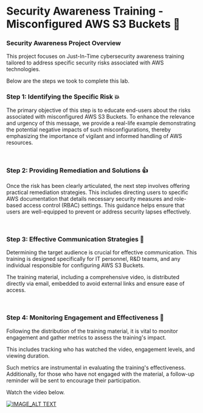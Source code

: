 # Security Awareness Training - Misconfigured AWS S3 Buckets 🧺

### Security Awareness Project Overview
This project focuses on Just-In-Time cybersecurity awareness training tailored to 
address specific security risks associated with AWS technologies.

Below are the steps we took to complete this lab.
<br/>

### Step 1: Identifying the Specific Risk 💥 
The primary objective of this step is to educate end-users about the risks associated with misconfigured AWS S3 Buckets. 
To enhance the relevance and urgency of this message, we provide a real-life example demonstrating 
the potential negative impacts of such misconfigurations, 
thereby emphasizing the importance of vigilant and informed handling of AWS resources.

<br/>

### Step 2: Providing Remediation and Solutions 👍
Once the risk has been clearly articulated, the next step involves offering practical remediation strategies. 
This includes directing users to specific AWS documentation that details necessary security measures and role-based access control (RBAC) settings. 
This guidance helps ensure that users are well-equipped to prevent or address security lapses effectively.

<br/>

### Step 3: Effective Communication Strategies 📑 
Determining the target audience is crucial for effective communication. 
This training is designed specifically for IT personnel, R&D teams, 
and any individual responsible for configuring AWS S3 Buckets. 

The training material, including a comprehensive video, is distributed directly via email, 
embedded to avoid external links and ensure ease of access.

<br/>

### Step 4: Monitoring Engagement and Effectiveness 👋 
Following the distribution of the training material, it is vital to monitor engagement and gather metrics 
to assess the training's impact. 

This includes tracking who has watched the video, engagement levels, and viewing duration. 

Such metrics are instrumental in evaluating the training's effectiveness. 
Additionally, for those who have not engaged with the material, 
a follow-up reminder will be sent to encourage their participation.

Watch the video below.
<br/>

[![IMAGE_ALT TEXT](https://img.youtube.com/vi/MFxIpmqld-w/0.jpg)](https://youtu.be/MFxIpmqld-w)

